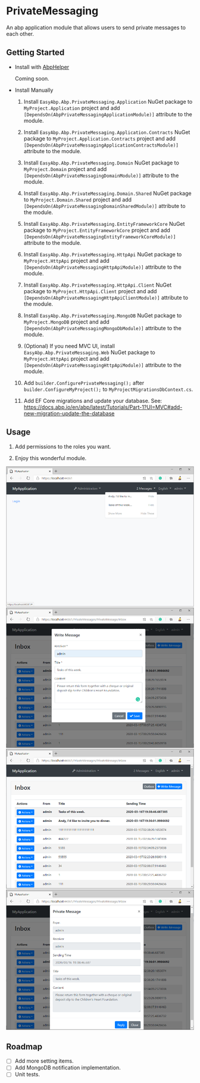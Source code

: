 # PrivateMessaging
An abp application module that allows users to send private messages to each other.

## Getting Started

* Install with [AbpHelper](https://github.com/EasyAbp/AbpHelper.GUI)

    Coming soon.

* Install Manually

    1. Install `EasyAbp.Abp.PrivateMessaging.Application` NuGet package to `MyProject.Application` project and add `[DependsOn(AbpPrivateMessagingApplicationModule)]` attribute to the module.

    1. Install `EasyAbp.Abp.PrivateMessaging.Application.Contracts` NuGet package to `MyProject.Application.Contracts` project and add `[DependsOn(AbpPrivateMessagingApplicationContractsModule)]` attribute to the module.

    1. Install `EasyAbp.Abp.PrivateMessaging.Domain` NuGet package to `MyProject.Domain` project and add `[DependsOn(AbpPrivateMessagingDomainModule)]` attribute to the module.

    1. Install `EasyAbp.Abp.PrivateMessaging.Domain.Shared` NuGet package to `MyProject.Domain.Shared` project and add `[DependsOn(AbpPrivateMessagingDomainSharedModule)]` attribute to the module.

    1. Install `EasyAbp.Abp.PrivateMessaging.EntityFrameworkCore` NuGet package to `MyProject.EntityFrameworkCore` project and add `[DependsOn(AbpPrivateMessagingEntityFrameworkCoreModule)]` attribute to the module.

    1. Install `EasyAbp.Abp.PrivateMessaging.HttpApi` NuGet package to `MyProject.HttpApi` project and add `[DependsOn(AbpPrivateMessagingHttpApiModule)]` attribute to the module.

    1. Install `EasyAbp.Abp.PrivateMessaging.HttpApi.Client` NuGet package to `MyProject.HttpApi.Client` project and add `[DependsOn(AbpPrivateMessagingHttpApiClientModule)]` attribute to the module.

    1. Install `EasyAbp.Abp.PrivateMessaging.MongoDB` NuGet package to `MyProject.MongoDB` project and add `[DependsOn(AbpPrivateMessagingMongoDbModule)]` attribute to the module.

    1. (Optional) If you need MVC UI, install `EasyAbp.Abp.PrivateMessaging.Web` NuGet package to `MyProject.HttpApi` project and add `[DependsOn(AbpPrivateMessagingHttpApiModule)]` attribute to the module.

    1. Add `builder.ConfigurePrivateMessaging();` after `builder.ConfigureMyProject();` to `MyProjectMigrationsDbContext.cs`.

    1. Add EF Core migrations and update your database. See: https://docs.abp.io/en/abp/latest/Tutorials/Part-1?UI=MVC#add-new-migration-update-the-database

## Usage

1. Add permissions to the roles you want.

1. Enjoy this wonderful module.

![Notifications](doc/images/Notifications.png)
![Write a message](doc/images/WriteMessage.png)
![Inbox](doc/images/Inbox.png)
![Read a message](doc/images/ReadMessage.png)

## Roadmap

- [ ] Add more setting items.
- [ ] Add MongoDB notification implementation.
- [ ] Unit tests.
